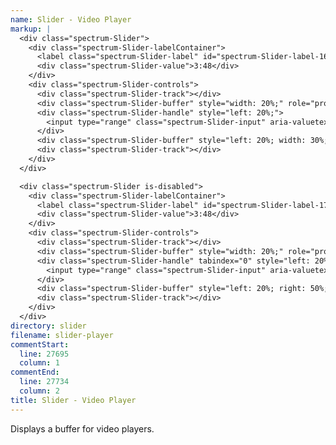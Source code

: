 ```yaml
---
name: Slider - Video Player
markup: |
  <div class="spectrum-Slider">
    <div class="spectrum-Slider-labelContainer">
      <label class="spectrum-Slider-label" id="spectrum-Slider-label-16" for="spectrum-Slider-input-16">My Video</label>
      <div class="spectrum-Slider-value">3:48</div>
    </div>
    <div class="spectrum-Slider-controls">
      <div class="spectrum-Slider-track"></div>
      <div class="spectrum-Slider-buffer" style="width: 20%;" role="progressbar" aria-valuemin="0" aria-valuemax="100" aria-valuenow="50" aria-labelledby="spectrum-Slider-label-16"></div>
      <div class="spectrum-Slider-handle" style="left: 20%;">
        <input type="range" class="spectrum-Slider-input" aria-valuetext="3:48" value="228" min="0" max="760" id="spectrum-Slider-input-16">
      </div>
      <div class="spectrum-Slider-buffer" style="left: 20%; width: 30%;"></div>
      <div class="spectrum-Slider-track"></div>
    </div>
  </div>

  <div class="spectrum-Slider is-disabled">
    <div class="spectrum-Slider-labelContainer">
      <label class="spectrum-Slider-label" id="spectrum-Slider-label-17" for="spectrum-Slider-input-17">My Video</label>
      <div class="spectrum-Slider-value">3:48</div>
    </div>
    <div class="spectrum-Slider-controls">
      <div class="spectrum-Slider-track"></div>
      <div class="spectrum-Slider-buffer" style="width: 20%;" role="progressbar" aria-valuemin="0" aria-valuemax="100" aria-valuenow="50" aria-labelledby="spectrum-Slider-label-16"></div>
      <div class="spectrum-Slider-handle" tabindex="0" style="left: 20%;">
        <input type="range" class="spectrum-Slider-input" aria-valuetext="3:48" value="228" min="0" max="760" disabled id="spectrum-Slider-input-17">
      </div>
      <div class="spectrum-Slider-buffer" style="left: 20%; right: 50%;"></div>
      <div class="spectrum-Slider-track"></div>
    </div>
  </div>
directory: slider
filename: slider-player
commentStart:
  line: 27695
  column: 1
commentEnd:
  line: 27734
  column: 2
title: Slider - Video Player
---
```

Displays a buffer for video players.